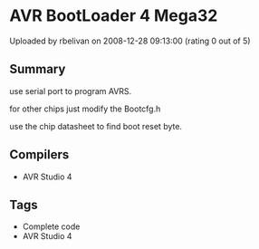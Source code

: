 # AVR BootLoader 4 Mega32

Uploaded by rbelivan on 2008-12-28 09:13:00 (rating 0 out of 5)

## Summary

use serial port to program AVRS.  

for other chips just modify the Bootcfg.h  

use the chip datasheet to find boot reset byte.

## Compilers

- AVR Studio 4

## Tags

- Complete code
- AVR Studio 4
